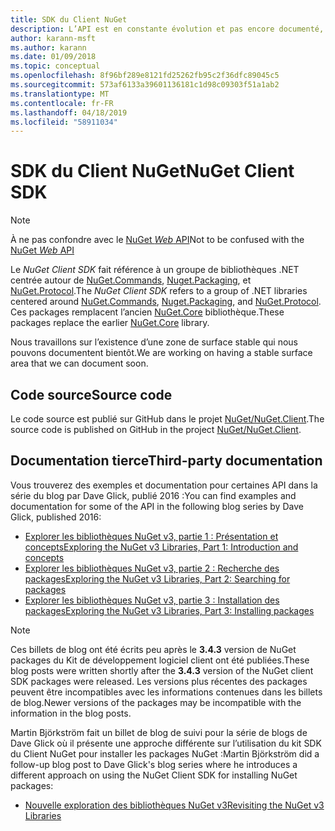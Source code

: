 ```yaml
---
title: SDK du Client NuGet
description: L’API est en constante évolution et pas encore documenté, mais les exemples sont disponibles sur le blog de Dave Glick.
author: karann-msft
ms.author: karann
ms.date: 01/09/2018
ms.topic: conceptual
ms.openlocfilehash: 8f96bf289e8121fd25262fb95c2f36dfc89045c5
ms.sourcegitcommit: 573af6133a39601136181c1d98c09303f51a1ab2
ms.translationtype: MT
ms.contentlocale: fr-FR
ms.lasthandoff: 04/18/2019
ms.locfileid: "58911034"
---
```

# <a name="nuget-client-sdk"></a><span data-ttu-id="3b6d7-103">SDK du Client NuGet</span><span class="sxs-lookup"><span data-stu-id="3b6d7-103">NuGet Client SDK</span></span>

> [!Note]
> <span data-ttu-id="3b6d7-104">À ne pas confondre avec le [NuGet *Web* API](https://docs.microsoft.com/en-us/nuget/api/overview)</span><span class="sxs-lookup"><span data-stu-id="3b6d7-104">Not to be confused with the [NuGet *Web* API](https://docs.microsoft.com/en-us/nuget/api/overview)</span></span>

<span data-ttu-id="3b6d7-105">Le *NuGet Client SDK* fait référence à un groupe de bibliothèques .NET centrée autour de [NuGet.Commands](https://www.nuget.org/packages/NuGet.Commands), [Nuget.Packaging](https://www.nuget.org/packages/NuGet.Packaging), et [NuGet.Protocol](https://www.nuget.org/packages/NuGet.Protocol).</span><span class="sxs-lookup"><span data-stu-id="3b6d7-105">The *NuGet Client SDK* refers to a group of .NET libraries centered around [NuGet.Commands](https://www.nuget.org/packages/NuGet.Commands), [Nuget.Packaging](https://www.nuget.org/packages/NuGet.Packaging), and [NuGet.Protocol](https://www.nuget.org/packages/NuGet.Protocol).</span></span> <span data-ttu-id="3b6d7-106">Ces packages remplacent l’ancien [NuGet.Core](https://www.nuget.org/packages/NuGet.Core/) bibliothèque.</span><span class="sxs-lookup"><span data-stu-id="3b6d7-106">These packages replace the earlier [NuGet.Core](https://www.nuget.org/packages/NuGet.Core/) library.</span></span>

<span data-ttu-id="3b6d7-107">Nous travaillons sur l’existence d’une zone de surface stable qui nous pouvons documentent bientôt.</span><span class="sxs-lookup"><span data-stu-id="3b6d7-107">We are working on having a stable surface area that we can document soon.</span></span>

## <a name="source-code"></a><span data-ttu-id="3b6d7-108">Code source</span><span class="sxs-lookup"><span data-stu-id="3b6d7-108">Source code</span></span>

<span data-ttu-id="3b6d7-109">Le code source est publié sur GitHub dans le projet [NuGet/NuGet.Client](https://github.com/NuGet/NuGet.Client).</span><span class="sxs-lookup"><span data-stu-id="3b6d7-109">The source code is published on GitHub in the project [NuGet/NuGet.Client](https://github.com/NuGet/NuGet.Client).</span></span>

## <a name="third-party-documentation"></a><span data-ttu-id="3b6d7-110">Documentation tierce</span><span class="sxs-lookup"><span data-stu-id="3b6d7-110">Third-party documentation</span></span>

<span data-ttu-id="3b6d7-111">Vous trouverez des exemples et documentation pour certaines API dans la série du blog par Dave Glick, publié 2016 :</span><span class="sxs-lookup"><span data-stu-id="3b6d7-111">You can find examples and documentation for some of the API in the following blog series by Dave Glick, published 2016:</span></span>

- [<span data-ttu-id="3b6d7-112">Explorer les bibliothèques NuGet v3, partie 1 : Présentation et concepts</span><span class="sxs-lookup"><span data-stu-id="3b6d7-112">Exploring the NuGet v3 Libraries, Part 1: Introduction and concepts</span></span>](http://daveaglick.com/posts/exploring-the-nuget-v3-libraries-part-1)
- [<span data-ttu-id="3b6d7-113">Explorer les bibliothèques NuGet v3, partie 2 : Recherche des packages</span><span class="sxs-lookup"><span data-stu-id="3b6d7-113">Exploring the NuGet v3 Libraries, Part 2: Searching for packages</span></span>](http://daveaglick.com/posts/exploring-the-nuget-v3-libraries-part-2)
- [<span data-ttu-id="3b6d7-114">Explorer les bibliothèques NuGet v3, partie 3 : Installation des packages</span><span class="sxs-lookup"><span data-stu-id="3b6d7-114">Exploring the NuGet v3 Libraries, Part 3: Installing packages</span></span>](http://daveaglick.com/posts/exploring-the-nuget-v3-libraries-part-3)

> [!Note]
> <span data-ttu-id="3b6d7-115">Ces billets de blog ont été écrits peu après le **3.4.3** version de NuGet packages du Kit de développement logiciel client ont été publiées.</span><span class="sxs-lookup"><span data-stu-id="3b6d7-115">These blog posts were written shortly after the **3.4.3** version of the NuGet client SDK packages were released.</span></span>
> <span data-ttu-id="3b6d7-116">Les versions plus récentes des packages peuvent être incompatibles avec les informations contenues dans les billets de blog.</span><span class="sxs-lookup"><span data-stu-id="3b6d7-116">Newer versions of the packages may be incompatible with the information in the blog posts.</span></span>

<span data-ttu-id="3b6d7-117">Martin Björkström fait un billet de blog de suivi pour la série de blogs de Dave Glick où il présente une approche différente sur l’utilisation du kit SDK du Client NuGet pour installer les packages NuGet :</span><span class="sxs-lookup"><span data-stu-id="3b6d7-117">Martin Björkström did a follow-up blog post to Dave Glick's blog series where he introduces a different approach on using the NuGet Client SDK for installing NuGet packages:</span></span>

- [<span data-ttu-id="3b6d7-118">Nouvelle exploration des bibliothèques NuGet v3</span><span class="sxs-lookup"><span data-stu-id="3b6d7-118">Revisiting the NuGet v3 Libraries</span></span>](https://martinbjorkstrom.com/posts/2018-09-19-revisiting-nuget-client-libraries)
